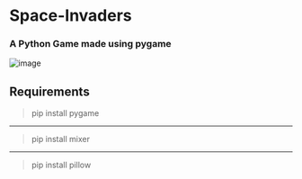 # Space-Invaders
### A Python Game made using pygame

![image](https://user-images.githubusercontent.com/79045059/118375767-7deec080-b5e1-11eb-904f-287dddd62699.png)

## Requirements
> pip install pygame
***
> pip install mixer
***
> pip install pillow

